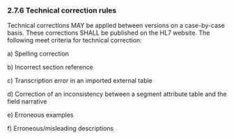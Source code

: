 ### 2.7.6 Technical correction rules

Technical corrections MAY be applied between versions on a case-by-case basis. These corrections SHALL be published on the HL7 website. The following meet criteria for technical correction:

a) Spelling correction

b) Incorrect section reference

c) Transcription error in an imported external table

d) Correction of an inconsistency between a segment attribute table and the field narrative

e) Erroneous examples

f) Erroneous/misleading descriptions
